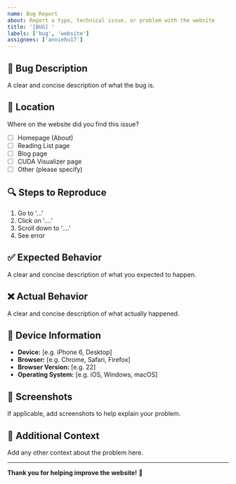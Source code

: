 ```yaml
---
name: Bug Report
about: Report a typo, technical issue, or problem with the website
title: '[BUG] '
labels: ['bug', 'website']
assignees: ['anniehu17']
---
```


## 🐛 Bug Description
A clear and concise description of what the bug is.

## 📍 Location
Where on the website did you find this issue?
- [ ] Homepage (About)
- [ ] Reading List page
- [ ] Blog page
- [ ] CUDA Visualizer page
- [ ] Other (please specify)

## 🔍 Steps to Reproduce
1. Go to '...'
2. Click on '....'
3. Scroll down to '....'
4. See error

## ✅ Expected Behavior
A clear and concise description of what you expected to happen.

## ❌ Actual Behavior
A clear and concise description of what actually happened.

## 📱 Device Information
- **Device:** [e.g. iPhone 6, Desktop]
- **Browser:** [e.g. Chrome, Safari, Firefox]
- **Browser Version:** [e.g. 22]
- **Operating System:** [e.g. iOS, Windows, macOS]

## 📸 Screenshots
If applicable, add screenshots to help explain your problem.

## 🔧 Additional Context
Add any other context about the problem here.

---

**Thank you for helping improve the website!** 🌸 